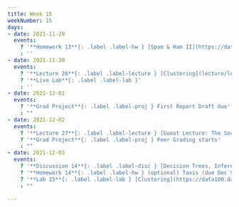 ```yaml
---
title: Week 15
weekNumber: 15
days:
- date: 2021-11-29
  events:
    ? '**Homework 13**{: .label .label-hw } [Spam & Ham II](https://data100.datahub.berkeley.edu/hub/user-redirect/git-pull?repo=https%3A%2F%2Fgithub.com%2FDS-100%2Ffa21&urlpath=lab%2Ftree%2Ffa21%2Fhw%2Fhw13&branch=main) (due Dec 5)'
    : ''
- date: 2021-11-30
  events:
    ? '**Lecture 26**{: .label .label-lecture } [Clustering](lecture/lec26)'
    ? '**Live Lab**{: .label .label-lab }'
    : ''
- date: 2021-12-01
  events:
    ? '**Grad Project**{: .label .label-proj } First Report Draft due'
    : ""
- date: 2021-12-02
  events:
    ? '**Lecture 27**{: .label .label-lecture } [Guest Lecture: The Social Cost of Carbon](lecture/lec27)'
    ? '**Grad Project**{: .label .label-proj } Peer Grading starts'
    : ""
- date: 2021-12-03
  events:
    ? '**Discussion 14**{: .label .label-disc } [Decision Trees, Inference, & Clustering](https://drive.google.com/file/d/10iQWvM09dBNQvnECcfop2DWkxfSRt9KH/view?usp=sharing)'
    ? '**Homework 14**{: .label .label-hw } (optional) Taxis (due Dec 9)'
    ? '**Lab 15**{: .label .label-lab } [Clustering](https://data100.datahub.berkeley.edu/hub/user-redirect/git-pull?repo=https%3A%2F%2Fgithub.com%2FDS-100%2Ffa21&urlpath=lab%2Ftree%2Ffa21%2Flab%2Flab15&branch=main) (due Dec 7)'
    : ""

---
```


